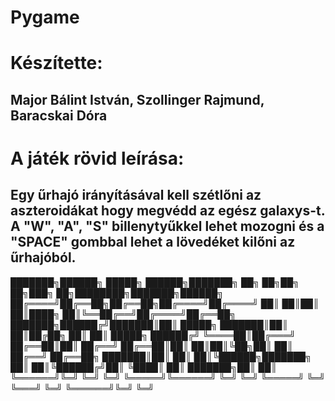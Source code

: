 # Pygame
# Készítette:
  ## Major Bálint István, Szollinger Rajmund, Baracskai Dóra 

# A játék rövid leírása:
  ## Egy űrhajó irányításával kell szétlőni az aszteroidákat hogy megvédd az egész galaxys-t. A "W", "A", "S" billenytyűkkel lehet mozogni és a "SPACE" gombbal lehet a lövedéket kilőni az űrhajóból. 
███████╗██████╗  █████╗  ██████╗███████╗    ██╗  ██╗██╗   ██╗███╗   ██╗████████╗███████╗██████╗ 
██╔════╝██╔══██╗██╔══██╗██╔════╝██╔════╝    ██║  ██║██║   ██║████╗  ██║╚══██╔══╝██╔════╝██╔══██╗
███████╗██████╔╝███████║██║     █████╗      ███████║██║   ██║██╔██╗ ██║   ██║   █████╗  ██████╔╝
╚════██║██╔═══╝ ██╔══██║██║     ██╔══╝      ██╔══██║██║   ██║██║╚██╗██║   ██║   ██╔══╝  ██╔══██╗
███████║██║     ██║  ██║╚██████╗███████╗    ██║  ██║╚██████╔╝██║ ╚████║   ██║   ███████╗██║  ██║
╚══════╝╚═╝     ╚═╝  ╚═╝ ╚═════╝╚══════╝    ╚═╝  ╚═╝ ╚═════╝ ╚═╝  ╚═══╝   ╚═╝   ╚══════╝╚═╝  ╚═╝
                                                                                                

